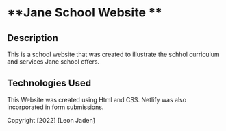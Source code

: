 # **Jane School Website **

## Description

This is a school website that was created to illustrate the schhol curriculum and services Jane school offers.

## Technologies Used

This Website was created using Html and CSS. Netlify was also incorporated in form submissions.

Copyright [2022] [Leon Jaden]
